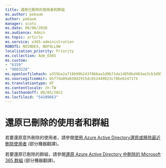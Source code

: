 ```yaml
---
title: 還原已刪除的使用者和群組
ms.author: pebaum
author: pebaum
manager: scotv
ms.date: 08/06/2020
ms.audience: Admin
ms.topic: article
ms.service: o365-administration
ROBOTS: NOINDEX, NOFOLLOW
localization_priority: Priority
ms.collection: Adm_O365
ms.custom:
- "6159"
- "9003228"
ms.openlocfilehash: a355ba2a718b99b243f866aa1d9b71da1d858bd403ee3cb3d95e06723eea83ab
ms.sourcegitcommit: b5f7da89a650d2915dc652449623c78be6247175
ms.translationtype: HT
ms.contentlocale: zh-TW
ms.lasthandoff: 08/05/2021
ms.locfileid: "54109663"
---
```

# <a name="restore-deleted-users-and-groups"></a>還原已刪除的使用者和群組

若要還原意外刪除的使用者，請參閱[使用 Azure Active Directory還原或移除最近刪除使用者](https://docs.microsoft.com/azure/active-directory/fundamentals/active-directory-users-restore?context=azure/active-directory/users-groups-roles/context/ugr-context) (部分機器翻譯)。

若要還原已刪除的群組，請參閱[還原 Azure Active Directory 中刪除的 Microsoft 365 群組](https://docs.microsoft.com/azure/active-directory/users-groups-roles/groups-restore-deleted) (部分機器翻譯)。